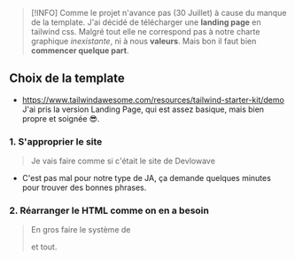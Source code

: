 
> [!INFO]
> Comme le projet n'avance pas (30 Juillet) à cause du manque de la template.
> J'ai décidé de télécharger une **landing page** en tailwind css.
>  Malgré tout elle ne correspond pas à notre charte graphique *inexistante*, ni à nous **valeurs**. Mais bon il faut bien **commencer quelque part**.

## Choix de la template
- https://www.tailwindawesome.com/resources/tailwind-starter-kit/demo
J'ai pris la version Landing Page, qui est assez basique, mais bien propre et soignée 😎.

### 1. S'approprier le site
> Je vais faire comme si c'était le site de Devlowave
- C'est pas mal pour notre type de JA, ça demande quelques minutes pour trouver des bonnes phrases.

### 2. Réarranger le HTML comme on en a besoin
> En gros faire le système de <section> et tout.


